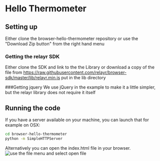 # Hello Thermometer

## Setting up
Either clone the browser-hello-thermometer repository or use the "Download Zip button" from the right hand menu

### Getting the relayr SDK
Either clone the SDK and link to the the Library or download a copy of the file from https://raw.githubusercontent.com/relayr/browser-sdk/master/lib/relayr.min.js
put in the lib directory

###Getting jquery
We use jQuery in the example to make it a little simpler, but the relayr library does not require it itself

## Running the code
If you have a server available on your machine, you can launch that for example on OSX:

```bash
cd browser-hello-thermometer
python -m SimpleHTTPServer
```

Alternatively you can open the index.html file in your browser.
![use the file menu and select open file](https://raw.githubusercontent.com/relayr/browser-hello-thermometer/master/docs/openfile.png "Opening a file")
